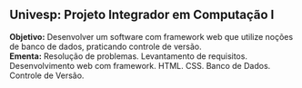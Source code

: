 ## Univesp: Projeto Integrador em Computação I
**Objetivo:** Desenvolver um software com framework web que utilize noções de banco de dados, praticando controle de versão.  
**Ementa:** Resolução de problemas. Levantamento de requisitos. Desenvolvimento web com framework. HTML. CSS. Banco de Dados. Controle de Versão.
